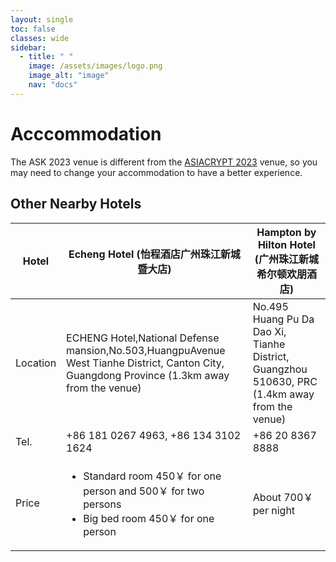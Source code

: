 ```yaml
---
layout: single
toc: false
classes: wide
sidebar:  
  - title: " "   
    image: /assets/images/logo.png
    image_alt: "image"
    nav: "docs"
---
```


# Acccommodation

The ASK 2023 venue is different from the [ASIACRYPT 2023](https://asiacrypt.iacr.org/2023/) venue, so you may need to change your accommodation to have a better experience. 

## Other Nearby Hotels
|Hotel|Echeng Hotel (怡程酒店广州珠江新城暨大店)|Hampton by Hilton Hotel (广州珠江新城希尔顿欢朋酒店)|
|-|-|-|
|Location|ECHENG Hotel,National Defense mansion,No.503,HuangpuAvenue West Tianhe District, Canton City, Guangdong Province (1.3km away from the venue)|No.495 Huang Pu Da Dao Xi, Tianhe District, Guangzhou 510630, PRC (1.4km away from the venue)|
|Tel.|+86 181 0267 4963, +86 134 3102 1624|+86 20 8367 8888|
|Price|<ul><li>Standard room 450￥ for one person and 500￥ for two persons</li><li>Big bed room 450￥ for one person</li></ul>|About 700￥ per night|



<!-- The ASK 2019 venue is very close to the [ASIACRYPT 2019](https://asiacrypt.iacr.org/2019/) venue, so you can use the same accomodation for both events.  We will also suggest some other hotels nearby later on.
Please refer to <a href="https://asiacrypt.iacr.org/2019/accommodations.html">https://asiacrypt.iacr.org/2019/accommodations.html</a> -->
